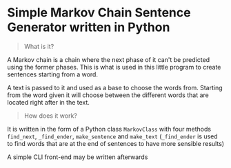 # Simple Markov Chain Sentence Generator written in Python

> What is it?

A Markov chain is a chain where the next phase of it can't be predicted using the former phases. This is what is used in this little program to create sentences starting from a word.

A text is passed to it and used as a base to choose the words from. Starting from the word given it will choose between the different words that are located right after in the text.

> How does it work? 

It is written in the form of a Python class `MarkovClass` with four methods `find_next`, `_find_ender`, `make_sentence` and `make_text` (`_find_ender` is used to find words that are at the end of sentences to have more sensible results)

A simple CLI front-end may be written afterwards

